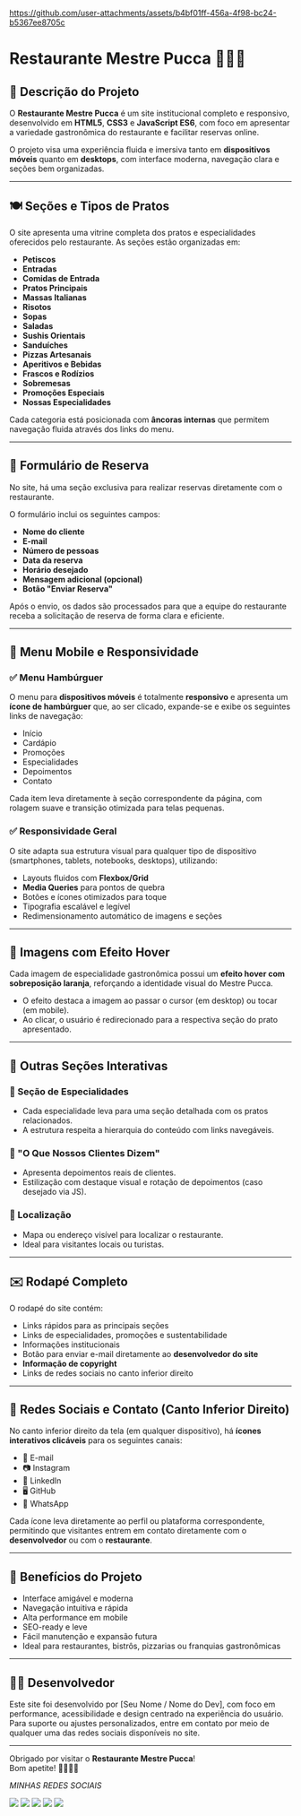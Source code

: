 

https://github.com/user-attachments/assets/b4bf01ff-456a-4f98-bc24-b5367ee8705c

# Restaurante Mestre Pucca 🍜🍣🍕

## 📌 Descrição do Projeto

O **Restaurante Mestre Pucca** é um site institucional completo e responsivo, desenvolvido em **HTML5**, **CSS3** e **JavaScript ES6**, com foco em apresentar a variedade gastronômica do restaurante e facilitar reservas online.

O projeto visa uma experiência fluida e imersiva tanto em **dispositivos móveis** quanto em **desktops**, com interface moderna, navegação clara e seções bem organizadas.

---

## 🍽️ Seções e Tipos de Pratos

O site apresenta uma vitrine completa dos pratos e especialidades oferecidos pelo restaurante. As seções estão organizadas em:

- **Petiscos**  
- **Entradas**  
- **Comidas de Entrada**  
- **Pratos Principais**  
- **Massas Italianas**  
- **Risotos**  
- **Sopas**  
- **Saladas**  
- **Sushis Orientais**  
- **Sanduíches**  
- **Pizzas Artesanais**  
- **Aperitivos e Bebidas**  
- **Frascos e Rodízios**  
- **Sobremesas**  
- **Promoções Especiais**  
- **Nossas Especialidades**

Cada categoria está posicionada com **âncoras internas** que permitem navegação fluida através dos links do menu.

---

## 🧾 Formulário de Reserva

No site, há uma seção exclusiva para realizar reservas diretamente com o restaurante.

O formulário inclui os seguintes campos:

- **Nome do cliente**  
- **E-mail**  
- **Número de pessoas**  
- **Data da reserva**  
- **Horário desejado**  
- **Mensagem adicional (opcional)**  
- **Botão "Enviar Reserva"**

Após o envio, os dados são processados para que a equipe do restaurante receba a solicitação de reserva de forma clara e eficiente.

---

## 📱 Menu Mobile e Responsividade

### ✅ Menu Hambúrguer

O menu para **dispositivos móveis** é totalmente **responsivo** e apresenta um **ícone de hambúrguer** que, ao ser clicado, expande-se e exibe os seguintes links de navegação:

- Início  
- Cardápio  
- Promoções  
- Especialidades  
- Depoimentos  
- Contato

Cada item leva diretamente à seção correspondente da página, com rolagem suave e transição otimizada para telas pequenas.

### ✅ Responsividade Geral

O site adapta sua estrutura visual para qualquer tipo de dispositivo (smartphones, tablets, notebooks, desktops), utilizando:

- Layouts fluidos com **Flexbox/Grid**  
- **Media Queries** para pontos de quebra  
- Botões e ícones otimizados para toque  
- Tipografia escalável e legível  
- Redimensionamento automático de imagens e seções  

---

## 📸 Imagens com Efeito Hover

Cada imagem de especialidade gastronômica possui um **efeito hover com sobreposição laranja**, reforçando a identidade visual do Mestre Pucca.

- O efeito destaca a imagem ao passar o cursor (em desktop) ou tocar (em mobile).  
- Ao clicar, o usuário é redirecionado para a respectiva seção do prato apresentado.

---

## 🌟 Outras Seções Interativas

### 🎯 Seção de Especialidades

- Cada especialidade leva para uma seção detalhada com os pratos relacionados.
- A estrutura respeita a hierarquia do conteúdo com links navegáveis.

### 💬 "O Que Nossos Clientes Dizem"

- Apresenta depoimentos reais de clientes.
- Estilização com destaque visual e rotação de depoimentos (caso desejado via JS).

### 📍 Localização

- Mapa ou endereço visível para localizar o restaurante.
- Ideal para visitantes locais ou turistas.

---

## ✉️ Rodapé Completo

O rodapé do site contém:

- Links rápidos para as principais seções  
- Links de especialidades, promoções e sustentabilidade  
- Informações institucionais  
- Botão para enviar e-mail diretamente ao **desenvolvedor do site**
- **Informação de copyright**
- Links de redes sociais no canto inferior direito

---

## 🔗 Redes Sociais e Contato (Canto Inferior Direito)

No canto inferior direito da tela (em qualquer dispositivo), há **ícones interativos clicáveis** para os seguintes canais:

- 📧 E-mail  
- 📷 Instagram  
- 💼 LinkedIn  
- 🖥️ GitHub  
- 💬 WhatsApp

Cada ícone leva diretamente ao perfil ou plataforma correspondente, permitindo que visitantes entrem em contato diretamente com o **desenvolvedor** ou com o **restaurante**.

---

## 🚀 Benefícios do Projeto

- Interface amigável e moderna  
- Navegação intuitiva e rápida  
- Alta performance em mobile  
- SEO-ready e leve  
- Fácil manutenção e expansão futura  
- Ideal para restaurantes, bistrôs, pizzarias ou franquias gastronômicas

---

## 👨‍💻 Desenvolvedor

Este site foi desenvolvido por [Seu Nome / Nome do Dev], com foco em performance, acessibilidade e design centrado na experiência do usuário.  
Para suporte ou ajustes personalizados, entre em contato por meio de qualquer uma das redes sociais disponíveis no site.

---

Obrigado por visitar o **Restaurante Mestre Pucca**!  
Bom apetite! 🍲🍝🍣🍕

<div>


*MINHAS REDES SOCIAIS*

<a href="433424468535410709" target="_blank"><img src="https://img.shields.io/badge/Discord-7289DA?style=for-the-badge&logo=discord&logoColor=Dark" target="_blank"></a> 
<a href = "Anderson Pacheco Redfield <andersonziggler121@gmail.com>"><img src="https://img.shields.io/badge/-Gmail-%23333?style=for-the-badge&logo=gmail&logoColor=Dark" target="_blank"></a>
<a href="www.linkedin.com/in/anderson-pacheco-dev" target="_blank"><img src="https://img.shields.io/badge/-LinkedIn-%230077B5?style=for-the-badge&logo=linkedin&logoColor=Dark" target="_blank"></a>
<a href="https://wa.me//5571992942934" target="_blank"><img src="https://img.shields.io/badge/WhatsApp-25D366?style=for-the-badge&logo=whatsapp&logoColor=Dark" target="_blank"></a>
<a href="https://github.com/AndersonRedfield?tab=repositories" target="_blank"><img src="https://img.shields.io/badge/GitHub-100000?style=for-the-badge&logo=github&logoColor=Dark" target="_blank"></a>
  
</div>
